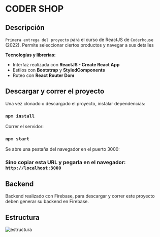 # CODER SHOP

## Descripción

`Primera entrega del proyecto` para el curso de ReactJS de `Coderhouse` (2022).
Permite seleccionar ciertos productos y navegar a sus detalles

**Tecnologías y librerías:**

- Interfaz realizada con **ReactJS - Create React App**
- Estilos con **Bootstrap** y **StyledComponents**
- Ruteo con **React Router Dom**

## Descargar y correr el proyecto

Una vez clonado o descargado el proyecto, instalar dependencias:

### `npm install`

Correr el servidor:

### `npm start`

Se abre una pestaña del navegador en el puerto 3000:

### Sino copiar esta URL y pegarla en el navegador: `http://localhost:3000`


## Backend

Backend realizado con Firebase, para descargar y correr este proyecto deben generar su backend en Firebase.
## Estructura

![estructura](https://github.com/JuanCruzBaez/react-ecomm-coderhouse/blob/master/src/assets/img/estructura.png)

